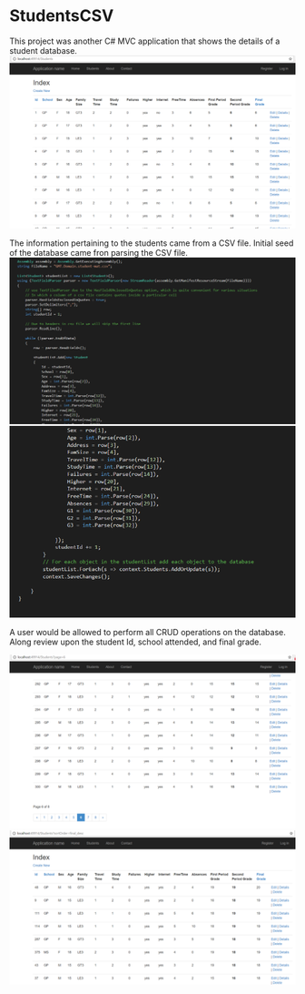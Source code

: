 # StudentsCSV

This project was another C# MVC application that shows the details of a student database.
![Alt text](/GMT/Pictures/studentIndex.PNG?raw=ture "Student Page")


The information pertaining to the students came from a CSV file.
Initial seed of the database came fron parsing the CSV file. 
![Alt text](/GMT/Pictures/seed.PNG?raw=ture "Seeding Database")
![Alt text](/GMT/Pictures/seed2.PNG?raw=ture "Seeding Database")

A user would be allowed to perform all CRUD operations on the database.
Along review upon the student Id, school attended, and final grade.

![Alt text](/GMT/Pictures/pagingStudents.PNG?raw=ture "Paging")
![Alt text](/GMT/Pictures/FinalSort.PNG?raw=ture "Sorting")
